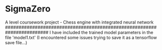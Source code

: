 # SigmaZero
A level coursework project - Chess engine with integrated neural network
########################################################################
I have included the trained model parameters in the file 'model1.txt' (I encountered some issues trying to save it as a tensorflow save file...) 
